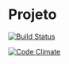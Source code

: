 Projeto
=======
[![Build Status](https://travis-ci.org/EspelhoPolitico/espelho-politico.svg?branch=dev)](https://travis-ci.org/EspelhoPolitico/espelho-politico)

[![Code Climate](https://codeclimate.com/github/EspelhoPolitico/espelho-politico/badges/gpa.svg)](https://codeclimate.com/github/EspelhoPolitico/espelho-politico)
